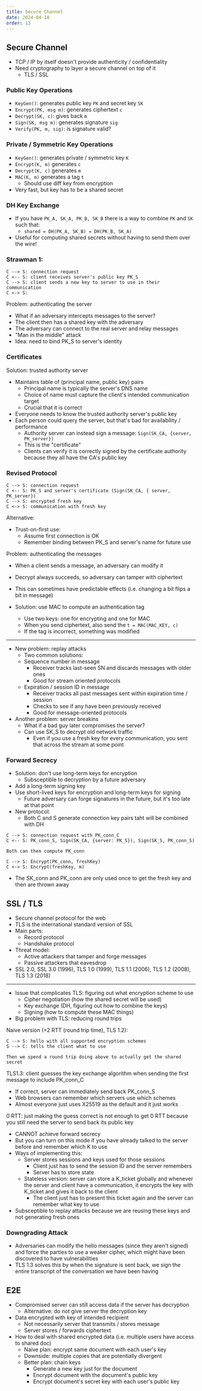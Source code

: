 ```yaml
---
title: Secure Channel
date: 2024-04-10
order: 13
---
```


## Secure Channel

- TCP / IP by itself doesn't provide authenticity / confidentiality
- Need cryptography to layer a secure channel on top of it
  - TLS / SSL

### Public Key Operations

- `KeyGen()`: generates public key `PK` and secret key `SK`
- `Encrypt(PK, msg m)`: generates ciphertext `c`
- `Decrypt(SK, c)`: gives back `m`
- `Sign(SK, msg m)`: generates signature `sig`
- `Verify(PK, m, sig)`: is signature valid?

### Private / Symmetric Key Operations

- `KeyGen()`: generates private / symmetric key `K`
- `Encrypt(K, m)` generates `c`
- `Decrypt(K, c)` generates `m`
- `MAC(K, m)` generates a tag `t`
  - Should use diff key from encryption
- Very fast, but key has to be a shared secret

### DH Key Exchange

- If you have `PK_A, SK_A, PK_B, SK_B` there is a way to combine `PK` and `SK` such that:
  - `shared = DH(PK_A, SK_B) = DH(PK_B, SK_A)`
- Useful for computing shared secrets without having to send them over the wire!

### Strawman 1:

```
C --> S: connection request
C <-- S: client receives server's public key PK_S
C --> S: client sends a new key to server to use in their communication
C <-> S:
```

Problem: authenticating the server

- What if an adversary intercepts messages to the server?
- The client then has a shared key with the adversary
- The adversary can connect to the real server and relay messages
- "Man in the middle" attack
- Idea: need to bind PK_S to server's identity

### Certificates

Solution: trusted authority server

- Maintains table of (principal name, public key) pairs
  - Principal name is typically the server's DNS name
  - Choice of name must capture the client's intended communication target
  - Crucial that it is correct
- Everyone needs to know the trusted authority server's public key
- Each person could query the server, but that's bad for availability / performance
  - Authority server can instead sign a message: `Sign(SK_CA, {server, PK_server})`
  - This is the "certificate"
  - Clients can verify it is correctly signed by the certificate authority because they all have the CA's public key

### Revised Protocol

```
C --> S: connection request
C <-- S: PK_S and server's certificate (Sign(SK_CA, { server, PK_server})
C --> S: encrypted fresh key
C <-> S: communication with fresh key
```

Alternative:

- Trust-on-first use:
  - Assume first connection is OK
  - Remember binding between PK_S and server's name for future use

Problem: authenticating the messages

- When a client sends a message, an adversary can modify it
- Decrypt always succeeds, so adversary can tamper with ciphertext
- This can sometimes have predictable effects (i.e. changing a bit flips a bit in message)

- Solution: use MAC to compute an authentication tag
  - Use two keys: one for encrypting and one for MAC
  - When you send ciphertext, also send the `t = MAC(MAC_KEY, c)`
  - If the tag is incorrect, something was modified

---

- New problem: replay attacks
  - Two common solutions:
  - Sequence number in message
    - Receiver tracks last-seen SN and discards messages with older ones
    - Good for stream oriented protocols
  - Expiration / session ID in message
    - Receiver tracks all past messages sent within expiration time / session
    - Checks to see if any have been previously received
    - Good for message-oriented protocols
- Another problem: server breakins
  - What if a bad guy later compromises the server?
  - Can use SK_S to decrypt old network traffic
    - Even if you use a fresh key for every communication, you sent that across the stream at some point

### Forward Secrecy

- Solution: don't use long-term keys for encryption
  - Subsceptible to decryption by a future adversary
- Add a long-term signing key
- Use short-lived keys for encryption and long-term keys for signing
  - Future adversary can forge signatures in the future, but it's too late at that point
- New protocol:
  - Both C and S generate connection key pairs taht will be combined with DH

```
C --> S: connection request with PK_conn_C
C <-- S: PK_conn_S, Sign(SK_CA, {server: PK_S}), Sign(SK_S, PK_conn_S)

Both can then compute PK_conn

C --> S: Encrypt(PK_conn, freshKey)
C <-> S: Encrypt(freshKey, m)
```

- The SK_conn and PK_conn are only used once to get the fresh key and then are thrown away

## SSL / TLS

- Secure channel protocol for the web
- TLS is the international standard version of SSL
- Main parts:
  - Record protocol
  - Handshake protocol
- Threat model:
  - Active attackers that tamper and forge messages
  - Passive attackers that eavesdrop
- SSL 2.0, SSL 3.0 (1996), TLS 1.0 (1999), TLS 1.1 (2006), TLS 1.2 (2008), TLS 1.3 (2018)

---

- Issue that complicates TLS: figuring out what encryption scheme to use
  - Cipher negotiation (how the shared secret will be used)
  - Key exchange (DH, figuring out how to combine the keys)
  - Signing (how to compute these MAC things)
- Big problem with TLS: reducing round trips

Naive version (+2 RTT (round trip time), TLS 1.2):

```
C --> S: hello with all supported encryption schemes
S --> C: tells the client what to use

Then we spend a round trip doing above to actually get the shared secret
```

TLS1.3: client guesses the key exchange algorithm when sending the first message to include PK_conn_C

- If correct, server can immediately send back PK_conn_S
- Web browsers can remember which servers use which schemes
- Almost everyone just uses X25519 as the default and it just works

0 RTT: just making the guess correct is not enough to get 0 RTT because you still need the server to send back its public key

- CANNOT achieve forward secrecy
- But you can turn on this mode if you have already talked to the server before and remember which K to use
- Ways of implementing this:
  - Server stores sessions and keys used for those sessions
    - Client just has to send the session ID and the server remembers
    - Server has to store state
  - Stateless version: server can store a K_ticket globally and whenever the server and client have a communication, it encrypts the key with K_ticket and gives it back to the client
    - The client just has to present this ticket again and the server can remember what key to use
- Subsceptible to replay attacks because we are reusing these keys and not generating fresh ones

### Downgrading Attack

- Adversaries can modify the hello messages (since they aren't signed) and force the parties to use a weaker cipher, which might have been discovered to have vulnerabilities
- TLS 1.3 solves this by when the signature is sent back, we sign the entire transcript of the conversation we have been having

## E2E

- Compromised server can still access data if the server has decryption
  - Alternative: do not give server the decryption key
- Data encrypted with key of intended recipient
  - Not necessarily server that transmits / stores message
  - Server stores / forwards ciphertext
- How to deal with shared encrypted data (i.e. multiple users have access to shared doc)
  - Naive plan: encrypt same document with each user's key
  - Downside: multiple copies that are potentially divergent
  - Better plan: chain keys
    - Generate a new key just for the document
    - Encrypt document with the document's public key
    - Encrypt document's secret key with each user's public key
